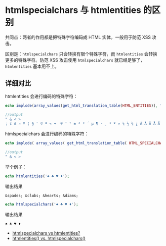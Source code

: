 # htmlspecialchars 与 htmlentities 的区别

共同点：两者的作用都是把特殊字符编码成 HTML 实体，一般用于防范 XSS 攻击。

区别是：`htmlspecialchars` 只会转换有限个特殊字符，而 `htmlentities` 会转换更多的特殊字符。防范 XSS 攻击使用 `htmlspecialchars` 就已经足够了，`htmlentities` 基本用不上。

## 详细对比

htmlentities 会进行编码的特殊字符：

```php
echo implode(array_values(get_html_translation_table(HTML_ENTITIES)), "\t" );

//output
" & < >
¡ ¢ £ ¤ ¥ ¦ § ¨ © ª « ¬ ­ ® ¯ ° ± ² ³ ´ µ ¶ · ¸ ¹ º » ¼ ½ ¾ ¿ À Á Â Ã Ä Å Æ Ç È É Ê Ë Ì Í Î Ï Ð Ñ Ò Ó Ô Õ Ö × Ø Ù Ú Û Ü Ý Þ ß à á â ã ä å æ ç è é ê ë ì í î ï ð ñ ò ó ô õ ö ÷ ø ù ú û ü ý þ ÿ Œ œ Š š Ÿ ƒ ˆ ˜ Α Β Γ Δ Ε Ζ Η Θ Ι Κ Λ Μ Ν Ξ Ο Π Ρ Σ Τ Υ Φ Χ Ψ Ω α β γ δ ε ζ η θ ι κ λ μ ν ξ ο π ρ ς σ τ υ φ χ ψ ω ϑ ϒ ϖ       ‌ ‍ ‎ ‏ – — ‘ ’ ‚ “ ” „ † ‡ • … ‰ ′ ″ ‹ › ‾ ⁄ € ℑ ℘ ℜ ™ ℵ ← ↑ → ↓ ↔ ↵ ⇐ ⇑ ⇒ ⇓ ⇔ ∀ ∂ ∃ ∅ ∇ ∈ ∉ ∋ ∏ ∑ − ∗ √ ∝ ∞ ∠ ∧ ∨ ∩ ∪ ∫ ∴ ∼ ≅ ≈ ≠ ≡ ≤ ≥ ⊂ ⊃ ⊄ ⊆ ⊇ ⊕ ⊗ ⊥ ⋅ ⌈ ⌉ ⌊ ⌋ ⟨ ⟩ ◊ ♠ ♣ ♥ ♦
```

htmlspecialchars 会进行编码的特殊字符：

```php
echo implode( array_values( get_html_translation_table( HTML_SPECIALCHARS ) ), "\t" );

//output
" & < >
```

举个例子：

```php
echo htmlentities('♠ ♣ ♥ ♦');
```

输出结果

```
&spades; &clubs; &hearts; &diams;
```

```php
echo htmlspecialchars('♠ ♣ ♥ ♦');
```

输出结果

```
♠ ♣ ♥ ♦
```

- [htmlspecialchars vs htmlentities?](https://teamtreehouse.com/community/htmlspecialchars-vs-htmlentities)
- [htmlentities() vs. htmlspecialchars()](http://stackoverflow.com/questions/46483/htmlentities-vs-htmlspecialchars)

